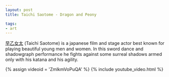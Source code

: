 ```yaml
---
layout: post
title: Taichi Saotome - Dragon and Peony

tags:
- art
---
```

[早乙女太](http://www.saotometaichi.com/) (Taichi Saotome) is a japanese film and stage actor best known for playing beautiful young men and women. In this sword dance and shadowgraph performance he fights against some surreal shadows armed only with his katana and his agility.

{% assign videoid = 'ZmlkmVoPuQA' %}
{% include youtube_video.html %}
